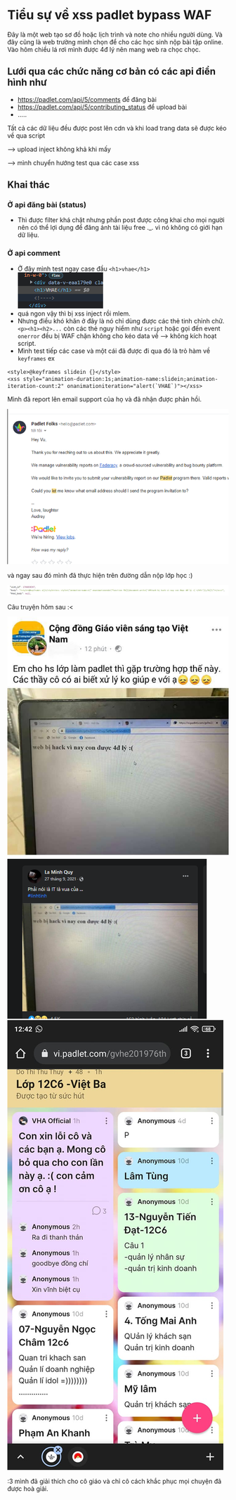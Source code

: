 # Tiểu sự về xss padlet bypass WAF

Đây là một web tạo sơ đồ hoặc lịch trình và note cho nhiều người dùng.
Và đây cũng là web trường mình chọn để cho các học sinh nộp bài tập online.
Vào hôm chiều lá rơi mình được 4đ lý nên mang web ra chọc chọc.
## Lưới qua các chức năng cơ bản có các api điển hình như

 - https://padlet.com/api/5/comments để đăng bài
 - https://padlet.com/api/5/contributing_status để upload bài
 - .....

Tất cả các dữ liệu đều được post lên cdn và khi load trang data sẽ được kéo về qua script 

--> upload inject không khả khi mấy 

--> mình chuyển hướng test qua các case xss

## Khai thác

### Ở api đăng bài (status) 

- Thì được filter khá chặt nhưng phần post được công khai cho mọi người nên có thể lợi dụng để đăng ảnh tài liệu free ._. vì nó không có giới hạn dữ liệu.

### Ở api comment

- Ở đây mình test ngay case đầu
`<h1>vhae</h1>`
![h1](https://raw.githubusercontent.com/VHAE04/Report_web_security_vulnerabilities/main/padlet/images/h1.PNG)
- quá ngon vậy thì bị xss inject rồi mlem.
- Nhưng điều khó khăn ở đây là nó chỉ dùng được các thẻ tinh chỉnh chữ.
`<p><h1><h2>...` còn các thẻ nguy hiểm như `script` hoặc gọi đến event `onerror` đều bị WAF chặn không cho kéo data về --> không kích hoạt script.
- Mình test tiếp các case và một cái đã được đi qua đó là trỏ hàm về `keyframes`
ex 
```
<style>@keyframes slidein {}</style>
<xss style="animation-duration:1s;animation-name:slidein;animation-iteration-count:2" onanimationiteration="alert(`VHAE`)"></xss>
```

Mình đã report lên email support của họ và đã nhận được phản hồi.

![pad xss](https://github.com/VHAE04/Report_web_security_vulnerabilities/blob/main/padlet/images/report.PNG?raw=true)

và ngay sau đó mình đã thực hiện trên đường dẫn nộp lớp học :) 

![anh xss](https://github.com/VHAE04/Report_web_security_vulnerabilities/blob/main/padlet/images/inject.jpg?raw=true)

Câu truyện hôm sau :<

![](https://github.com/VHAE04/Report_web_security_vulnerabilities/blob/main/padlet/images/cogiao.jpg?raw=true)
![](https://github.com/VHAE04/Report_web_security_vulnerabilities/blob/main/padlet/images/voz.PNG?raw=true)
![](https://github.com/VHAE04/Report_web_security_vulnerabilities/blob/main/padlet/images/xinloi.jpg?raw=true)

:3 mình đã giải thích cho cô giáo và chỉ cô cách khắc phục mọi chuyện đã được hoà giải.
